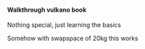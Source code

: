 #### Walkthrough vulkano book

Nothing special, just learning the basics

Somehow with swapspace of 20kg this works